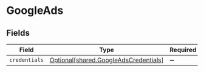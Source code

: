 # GoogleAds


## Fields

| Field                                                                                | Type                                                                                 | Required                                                                             | Description                                                                          |
| ------------------------------------------------------------------------------------ | ------------------------------------------------------------------------------------ | ------------------------------------------------------------------------------------ | ------------------------------------------------------------------------------------ |
| `credentials`                                                                        | [Optional[shared.GoogleAdsCredentials]](../../models/shared/googleadscredentials.md) | :heavy_minus_sign:                                                                   | N/A                                                                                  |